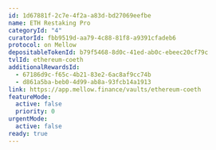 ```yaml
---
id: 1d67881f-2c7e-4f2a-a83d-bd27069eefbe
name: ETH Restaking Pro
categoryId: "4"
curatorId: fbb9519d-aa79-4c88-81f8-a9391cfadeb6
protocol: on Mellow
depositableTokenId: b79f5468-8d0c-41ed-ab0c-ebeec20cf79c
tvlId: ethereum-coeth
additionalRewardsId:
  - 67186d9c-f65c-4b21-83e2-6ac8af9cc74b
  - d861a5ba-beb0-4d99-ab8a-93fcb14a1913
link: https://app.mellow.finance/vaults/ethereum-coeth
featureMode:
  active: false
  priority: 0
urgentMode:
  active: false
ready: true
---
```

